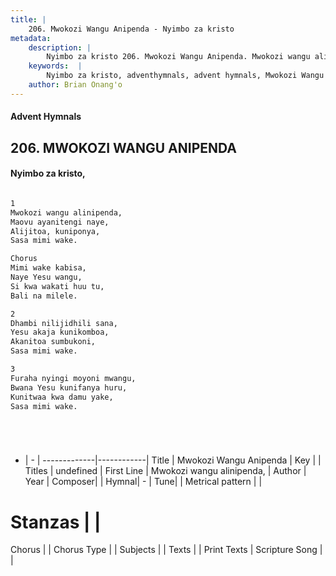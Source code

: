 ```yaml
---
title: |
    206. Mwokozi Wangu Anipenda - Nyimbo za kristo
metadata:
    description: |
        Nyimbo za kristo 206. Mwokozi Wangu Anipenda. Mwokozi wangu alinipenda,  Maovu ayanitengi naye,  Alijitoa, kuniponya,  Sasa mimi wake.   Chorus Mimi wake kabisa,  Naye Yesu wangu,  Si kwa wakati huu tu,  Bali na milele.   
    keywords:  |
        Nyimbo za kristo, adventhymnals, advent hymnals, Mwokozi Wangu Anipenda, Mwokozi wangu alinipenda, . 
    author: Brian Onang'o
---
```


#### Advent Hymnals
## 206. MWOKOZI WANGU ANIPENDA
####  Nyimbo za kristo,

```txt

1
Mwokozi wangu alinipenda, 
Maovu ayanitengi naye, 
Alijitoa, kuniponya, 
Sasa mimi wake. 

Chorus
Mimi wake kabisa, 
Naye Yesu wangu, 
Si kwa wakati huu tu, 
Bali na milele. 

2
Dhambi nilijidhili sana, 
Yesu akaja kunikomboa, 
Akanitoa sumbukoni, 
Sasa mimi wake. 

3
Furaha nyingi moyoni mwangu, 
Bwana Yesu kunifanya huru, 
Kunitwaa kwa damu yake, 
Sasa mimi wake.






```

- |   -  |
-------------|------------|
Title | Mwokozi Wangu Anipenda |
Key |  |
Titles | undefined |
First Line | Mwokozi wangu alinipenda,  |
Author | 
Year | 
Composer| |
Hymnal|  - |
Tune|  |
Metrical pattern | |
# Stanzas |  |
Chorus |  |
Chorus Type |  |
Subjects | |
Texts |  |
Print Texts | 
Scripture Song |  |
    

